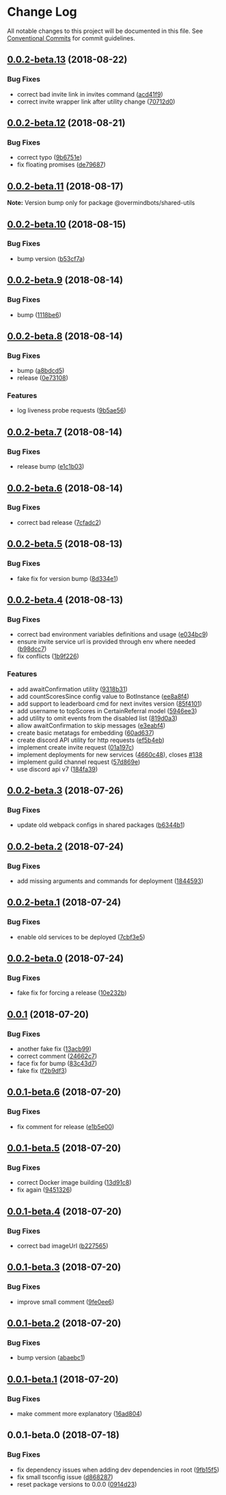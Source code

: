 # Change Log

All notable changes to this project will be documented in this file.
See [Conventional Commits](https://conventionalcommits.org) for commit guidelines.

<a name="0.0.2-beta.13"></a>
## [0.0.2-beta.13](https://github.com/overmindbots/shared-utils/compare/@overmindbots/shared-utils@0.0.2-beta.12...@overmindbots/shared-utils@0.0.2-beta.13) (2018-08-22)


### Bug Fixes

* correct bad invite link in invites command ([acd41f9](https://github.com/overmindbots/shared-utils/commit/acd41f9))
* correct invite wrapper link after utility change ([70712d0](https://github.com/overmindbots/shared-utils/commit/70712d0))




<a name="0.0.2-beta.12"></a>
## [0.0.2-beta.12](https://github.com/overmindbots/shared-utils/compare/@overmindbots/shared-utils@0.0.2-beta.11...@overmindbots/shared-utils@0.0.2-beta.12) (2018-08-21)


### Bug Fixes

* correct typo ([9b6751e](https://github.com/overmindbots/shared-utils/commit/9b6751e))
* fix floating promises ([de79687](https://github.com/overmindbots/shared-utils/commit/de79687))




<a name="0.0.2-beta.11"></a>
## [0.0.2-beta.11](https://github.com/overmindbots/shared-utils/compare/@overmindbots/shared-utils@0.0.2-beta.10...@overmindbots/shared-utils@0.0.2-beta.11) (2018-08-17)




**Note:** Version bump only for package @overmindbots/shared-utils

<a name="0.0.2-beta.10"></a>
## [0.0.2-beta.10](https://github.com/overmindbots/shared-utils/compare/@overmindbots/shared-utils@0.0.2-beta.9...@overmindbots/shared-utils@0.0.2-beta.10) (2018-08-15)


### Bug Fixes

* bump version ([b53cf7a](https://github.com/overmindbots/shared-utils/commit/b53cf7a))




<a name="0.0.2-beta.9"></a>
## [0.0.2-beta.9](https://github.com/overmindbots/shared-utils/compare/@overmindbots/shared-utils@0.0.2-beta.8...@overmindbots/shared-utils@0.0.2-beta.9) (2018-08-14)


### Bug Fixes

* bump ([1118be6](https://github.com/overmindbots/shared-utils/commit/1118be6))




<a name="0.0.2-beta.8"></a>
## [0.0.2-beta.8](https://github.com/overmindbots/shared-utils/compare/@overmindbots/shared-utils@0.0.2-beta.7...@overmindbots/shared-utils@0.0.2-beta.8) (2018-08-14)


### Bug Fixes

* bump ([a8bdcd5](https://github.com/overmindbots/shared-utils/commit/a8bdcd5))
* release ([0e73108](https://github.com/overmindbots/shared-utils/commit/0e73108))


### Features

* log liveness probe requests ([9b5ae56](https://github.com/overmindbots/shared-utils/commit/9b5ae56))




<a name="0.0.2-beta.7"></a>
## [0.0.2-beta.7](https://github.com/overmindbots/shared-utils/compare/@overmindbots/shared-utils@0.0.2-beta.6...@overmindbots/shared-utils@0.0.2-beta.7) (2018-08-14)


### Bug Fixes

* release bump ([e1c1b03](https://github.com/overmindbots/shared-utils/commit/e1c1b03))




<a name="0.0.2-beta.6"></a>
## [0.0.2-beta.6](https://github.com/overmindbots/shared-utils/compare/@overmindbots/shared-utils@0.0.2-beta.5...@overmindbots/shared-utils@0.0.2-beta.6) (2018-08-14)


### Bug Fixes

* correct bad release ([7cfadc2](https://github.com/overmindbots/shared-utils/commit/7cfadc2))




<a name="0.0.2-beta.5"></a>
## [0.0.2-beta.5](https://github.com/overmindbots/shared-utils/compare/@overmindbots/shared-utils@0.0.2-beta.4...@overmindbots/shared-utils@0.0.2-beta.5) (2018-08-13)


### Bug Fixes

* fake fix for version bump ([8d334e1](https://github.com/overmindbots/shared-utils/commit/8d334e1))




<a name="0.0.2-beta.4"></a>
## [0.0.2-beta.4](https://github.com/overmindbots/shared-utils/compare/@overmindbots/shared-utils@0.0.2-beta.3...@overmindbots/shared-utils@0.0.2-beta.4) (2018-08-13)


### Bug Fixes

* correct bad environment variables definitions and usage ([e034bc9](https://github.com/overmindbots/shared-utils/commit/e034bc9))
* ensure invite service url is provided through env where needed ([b98dcc7](https://github.com/overmindbots/shared-utils/commit/b98dcc7))
* fix conflicts ([1b9f226](https://github.com/overmindbots/shared-utils/commit/1b9f226))


### Features

* add awaitConfirmation utility ([9318b31](https://github.com/overmindbots/shared-utils/commit/9318b31))
* add countScoresSince config value to BotInstance ([ee8a8f4](https://github.com/overmindbots/shared-utils/commit/ee8a8f4))
* add support to leaderboard cmd for next invites version ([85f4101](https://github.com/overmindbots/shared-utils/commit/85f4101))
* add username to topScores in CertainReferral model ([5946ee3](https://github.com/overmindbots/shared-utils/commit/5946ee3))
* add utility to omit events from the disabled list ([819d0a3](https://github.com/overmindbots/shared-utils/commit/819d0a3))
* allow awaitConfirmation to skip messages ([e3eabf4](https://github.com/overmindbots/shared-utils/commit/e3eabf4))
* create basic metatags for embedding ([60ad637](https://github.com/overmindbots/shared-utils/commit/60ad637))
* create discord API utility for http requests ([ef5b4eb](https://github.com/overmindbots/shared-utils/commit/ef5b4eb))
* implement create invite request ([01a197c](https://github.com/overmindbots/shared-utils/commit/01a197c))
* implement deployments for new services ([4660c48](https://github.com/overmindbots/shared-utils/commit/4660c48)), closes [#138](https://github.com/overmindbots/shared-utils/issues/138)
* implement guild channel request ([57d869e](https://github.com/overmindbots/shared-utils/commit/57d869e))
* use discord api v7 ([184fa39](https://github.com/overmindbots/shared-utils/commit/184fa39))





<a name="0.0.2-beta.3"></a>
## [0.0.2-beta.3](https://github.com/overmindbots/shared-utils/compare/@overmindbots/shared-utils@0.0.2-beta.2...@overmindbots/shared-utils@0.0.2-beta.3) (2018-07-26)


### Bug Fixes

* update old webpack configs in shared packages ([b6344b1](https://github.com/overmindbots/shared-utils/commit/b6344b1))




<a name="0.0.2-beta.2"></a>
## [0.0.2-beta.2](https://github.com/overmindbots/shared-utils/compare/@overmindbots/shared-utils@0.0.2-beta.1...@overmindbots/shared-utils@0.0.2-beta.2) (2018-07-24)


### Bug Fixes

* add missing arguments and commands for deployment ([1844593](https://github.com/overmindbots/shared-utils/commit/1844593))




<a name="0.0.2-beta.1"></a>
## [0.0.2-beta.1](https://github.com/overmindbots/shared-utils/compare/@overmindbots/shared-utils@0.0.2-beta.0...@overmindbots/shared-utils@0.0.2-beta.1) (2018-07-24)


### Bug Fixes

* enable old services to be deployed ([7cbf3e5](https://github.com/overmindbots/shared-utils/commit/7cbf3e5))




<a name="0.0.2-beta.0"></a>
## [0.0.2-beta.0](https://github.com/overmindbots/shared-utils/compare/@overmindbots/shared-utils@0.0.1...@overmindbots/shared-utils@0.0.2-beta.0) (2018-07-24)


### Bug Fixes

* fake fix for forcing a release ([10e232b](https://github.com/overmindbots/shared-utils/commit/10e232b))




<a name="0.0.1"></a>
## [0.0.1](https://github.com/overmindbots/shared-utils/compare/@overmindbots/shared-utils@0.0.1-beta.6...@overmindbots/shared-utils@0.0.1) (2018-07-20)


### Bug Fixes

* another fake fix ([13acb99](https://github.com/overmindbots/shared-utils/commit/13acb99))
* correct comment ([24662c7](https://github.com/overmindbots/shared-utils/commit/24662c7))
* face fix for bump ([83c43d7](https://github.com/overmindbots/shared-utils/commit/83c43d7))
* fake fix ([f2b9df3](https://github.com/overmindbots/shared-utils/commit/f2b9df3))




<a name="0.0.1-beta.6"></a>
## [0.0.1-beta.6](https://github.com/overmindbots/shared-utils/compare/@overmindbots/shared-utils@0.0.1-beta.5...@overmindbots/shared-utils@0.0.1-beta.6) (2018-07-20)


### Bug Fixes

* fix comment for release ([e1b5e00](https://github.com/overmindbots/shared-utils/commit/e1b5e00))




<a name="0.0.1-beta.5"></a>
## [0.0.1-beta.5](https://github.com/overmindbots/shared-utils/compare/@overmindbots/shared-utils@0.0.1-beta.4...@overmindbots/shared-utils@0.0.1-beta.5) (2018-07-20)


### Bug Fixes

* correct Docker image building ([13d91c8](https://github.com/overmindbots/shared-utils/commit/13d91c8))
* fix again ([9451326](https://github.com/overmindbots/shared-utils/commit/9451326))




<a name="0.0.1-beta.4"></a>
## [0.0.1-beta.4](https://github.com/overmindbots/shared-utils/compare/@overmindbots/shared-utils@0.0.1-beta.3...@overmindbots/shared-utils@0.0.1-beta.4) (2018-07-20)


### Bug Fixes

* correct bad imageUrl ([b227565](https://github.com/overmindbots/shared-utils/commit/b227565))




<a name="0.0.1-beta.3"></a>
## [0.0.1-beta.3](https://github.com/overmindbots/shared-utils/compare/@overmindbots/shared-utils@0.0.1-beta.2...@overmindbots/shared-utils@0.0.1-beta.3) (2018-07-20)


### Bug Fixes

* improve small comment ([9fe0ee6](https://github.com/overmindbots/shared-utils/commit/9fe0ee6))




<a name="0.0.1-beta.2"></a>
## [0.0.1-beta.2](https://github.com/overmindbots/shared-utils/compare/@overmindbots/shared-utils@0.0.1-beta.1...@overmindbots/shared-utils@0.0.1-beta.2) (2018-07-20)


### Bug Fixes

* bump version ([abaebc1](https://github.com/overmindbots/shared-utils/commit/abaebc1))




<a name="0.0.1-beta.1"></a>
## [0.0.1-beta.1](https://github.com/overmindbots/shared-utils/compare/@overmindbots/shared-utils@0.0.1-beta.0...@overmindbots/shared-utils@0.0.1-beta.1) (2018-07-20)


### Bug Fixes

* make comment more explanatory ([16ad804](https://github.com/overmindbots/shared-utils/commit/16ad804))




<a name="0.0.1-beta.0"></a>
## 0.0.1-beta.0 (2018-07-18)


### Bug Fixes

* fix dependency issues when adding dev dependencies in root ([9fb15f5](https://github.com/overmindbots/shared-utils/commit/9fb15f5))
* fix small tsconfig issue ([d868287](https://github.com/overmindbots/shared-utils/commit/d868287))
* reset package versions to 0.0.0 ([0914d23](https://github.com/overmindbots/shared-utils/commit/0914d23))
